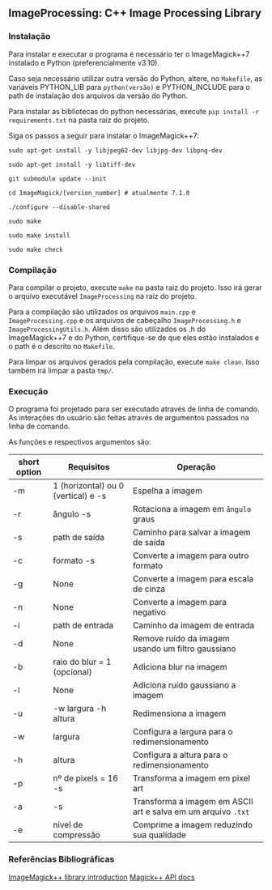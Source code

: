 ## ImageProcessing: C++ Image Processing Library

### Instalação

Para instalar e executar o programa é necessário ter o ImageMagick++7 instalado e Python (preferencialmente v3.10).

Caso seja necessário utilizar outra versão do Python, altere, no `Makefile`, as variáveis PYTHON_LIB para `python(versão)` e PYTHON_INCLUDE para o path de instalação dos arquivos da versão do Python.

Para instalar as bibliotecas do python necessárias, execute `pip install -r requirements.txt` na pasta raiz do projeto.

Siga os passos a seguir para instalar o ImageMagick++7:

```
sudo apt-get install -y libjpeg62-dev libjpg-dev libpng-dev

sudo apt-get install -y libtiff-dev 

git submodule update --init 

cd ImageMagick/[version_number] # atualmente 7.1.0

./configure --disable-shared

sudo make

sudo make install

sudo make check
```

### Compilação
Para compilar o projeto, execute `make` na pasta raiz do projeto. Isso irá gerar o arquivo executável `ImageProcessing` na raiz do projeto.

Para a compilação são utilizados os arquivos `main.cpp` e `ImageProcessing.cpp` e os arquivos de cabeçalho `ImageProcessing.h` e `ImageProcessingUtils.h`. Além disso são utilizados os .h do ImageMagick++7 e do Python, certifique-se de que eles estão instalados e o path é o descrito no `Makefile`.

Para limpar os arquivos gerados pela compilação, execute `make clean`. Isso também irá limpar a pasta `tmp/`.

### Execução

O programa foi projetado para ser executado através de linha de comando. As interações do usuário são feitas através de argumentos passados na linha de comando.

As funções e respectivos argumentos são:

| short option | Requisitos | Operação |
| ------------ | --------------- | ----------------------------- |
| -m | 1 (horizontal) ou 0 (vertical) e -s | Espelha a imagem |
| -r | ângulo -s | Rotaciona a imagem em `ângulo` graus |
| -s | path de saída | Caminho para salvar a imagem de saída |
| -c | formato -s | Converte a imagem para outro formato |
| -g | None | Converte a imagem para escala de cinza |
| -n | None | Converte a imagem para negativo |
| -i | path de entrada | Caminho da imagem de entrada |
| -d | None | Remove ruído da imagem usando um filtro gaussiano |
| -b | raio do blur = 1 (opcional) | Adiciona blur na imagem |
| -l | None | Adiciona ruído gaussiano a imagem |
| -u | -w largura -h altura | Redimensiona a imagem |
| -w | largura | Configura a largura para o redimensionamento |
| -h | altura | Configura a altura para o redimensionamento |
| -p | nº de pixels = 16 -s | Transforma a imagem em pixel art |
| -a |-s | Transforma a imagem em ASCII art e salva em um arquivo `.txt` |
| -e | nível de compressão | Comprime a imagem reduzindo sua qualidade |

### Referências Bibliográficas

[ImageMagick++ library introduction](https://imagemagick.org/Magick++/tutorial/Magick++_tutorial.pdf)
[Magick++ API docs](https://www.imagemagick.org/Magick++/Image++.html)